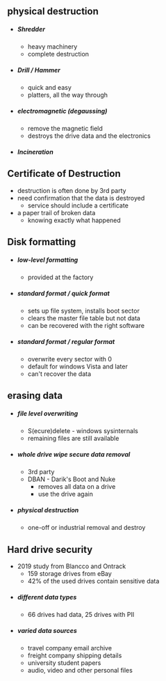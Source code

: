 ## physical destruction
- ##### Shredder
	- heavy machinery 
	- complete destruction
- ##### Drill / Hammer
	- quick and easy
	- platters, all the way through
- ##### electromagnetic (degaussing)
	- remove the magnetic field 
	- destroys the drive data and the electronics
- ##### Incineration

## Certificate of Destruction
- destruction is often done by 3rd party
- need confirmation that the data is destroyed 
	- service should include a certificate
- a paper trail of broken data
	- knowing exactly what happened

## Disk formatting
- ##### low-level formatting
	- provided at the factory 
- ##### standard format / quick format
	- sets up file system, installs boot sector
	- clears the master file table but not data
	- can be recovered with the right software
- ##### standard format / regular format
	- overwrite every sector with 0
	- default for windows Vista and later
	- can't recover the data

## erasing data
- ##### file level overwriting
	- S(ecure)delete - windows sysinternals
	- remaining files are still available
- ##### whole drive wipe secure data removal
	- 3rd party
	- DBAN - Darik's Boot and Nuke
		- removes all data on a drive 
		- use the drive again
- ##### physical destruction 
	- one-off or industrial removal and destroy 

## Hard drive security
- 2019 study from Blancco and Ontrack 
	- 159 storage drives from eBay
	- 42% of the used drives contain sensitive data
- ##### different data types
	- 66 drives had data, 25 drives with PII
- ##### varied data sources
	- travel company email archive
	- freight company shipping details
	- university student papers
	- audio, video and other personal files